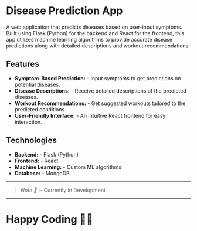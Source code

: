 # Disease Prediction App

A web application that predicts diseases based on user-input symptoms. Built using Flask (Python) for the backend and React for the frontend, this app utilizes machine learning algorithms to provide accurate disease predictions along with detailed descriptions and workout recommendations.

## Features

- **Symptom-Based Prediction:** - Input symptoms to get predictions on potential diseases.
- **Disease Descriptions:** - Receive detailed descriptions of the predicted diseases.
- **Workout Recommendations:** - Get suggested workouts tailored to the predicted conditions.
- **User-Friendly Interface:** - An intuitive React frontend for easy interaction.

## Technologies

- **Backend:** - Flask (Python)
- **Frontend:** - React
- **Machine Learning:** - Custom ML algorithms
- **Database:** - MongoDB

------------------------
> *Note 📢* :- Currently in Development

-----------------------------------
# Happy Coding 🤖👾
